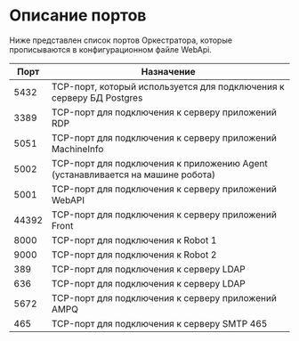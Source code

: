 # Описание портов

Ниже представлен список портов Оркестратора, которые прописываются в конфигурационном файле WebApi.

| Порт  | Назначение                                                                        | 
| ----- | --------------------------------------------------------------------------------- |
| 5432  | TCP-порт, который используется для подключения к серверу БД Postgres              |
| 3389  | TCP-порт для подключения к серверу приложений RDP                                 |
| 5051  | TCP-порт для подключения к серверу приложений MachineInfo                         |
| 5002  | TCP-порт для подключения к приложению Agent (устанавливается на машине робота)    |
| 5001  | TCP-порт для подключения к серверу приложений WebAPI                              |
| 44392 | TCP-порт для подключения к серверу приложений Front                               |
| 8000  | TCP-порт для подключения к Robot 1                                                |
| 9000  | TCP-порт для подключения к Robot 2                                                |
| 389   | TCP-порт для подключения к серверу LDAP                                           |
| 636   | TCP-порт для подключения к серверу LDAP                                           |
| 5672  | TCP-порт для подключения к серверу приложений AMPQ                                |
| 465   | TCP-порт для подключения к серверу SMTP 465                                       |



